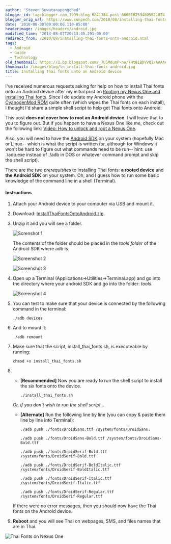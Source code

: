 ```yaml
---
author: "Steven Suwatanapongched"
blogger_id: tag:blogger.com,1999:blog-6841384.post-6665102534805821074
blogger_orig_url: https://www.sunpech.com/2010/08/installing-thai-fonts-onto-android.html
date: '2010-08-30T09:00:00.110-05:00'
headerimage: /images/headers/android.jpg
modified_time: '2014-08-07T20:13:45.291-05:00'
redirect_from: /2010/08/installing-thai-fonts-onto-android.html
tags:
  - Android
  - Guide
  - Technology
old_thumbnail: https://1.bp.blogspot.com/_7U5MdumP-no/THt8iBDVVQI/AAAAAAAAWWA/ppE6gy3cFIw/s800/Screen+shot+2010-08-30+at+4.40.01+AM.png
thumbnail: /images/blog/tn_install-thai-fonts-android.jpg
title: Installing Thai fonts onto an Android device
---
```



I've received numerous requests asking for help on how to install Thai fonts onto an Android device after my initial post on [Rooting my Nexus One and installing Thai fonts](/2010/01/rooting-my-nexus-one-and-installing-thai-fonts).  Since I do update my Android phone with the [CyanogenMod ROM](https://www.cyanogenmod.com/) quite often (which wipes the Thai fonts on each install), I thought I'd share a simple shell script to help get Thai fonts onto Android.

This post **does not cover how to root an Android device**.  I will leave that to you to figure out.  But if you happen to have a Nexus One like me, check out the following link: [Video: How to unlock and root a Nexus One](https://androidandme.com/2010/01/hacks/video-how-to-unlock-and-root-a-nexus-one/).

Also, you will need to have the [Android SDK](https://developer.android.com/sdk/index.html) on your system (hopefully Mac or Linux-- which is what the script is written for, although for Windows it won't be hard to figure out what commands need to be run-- hint: use .\adb.exe instead of ./adb  in DOS or whatever command prompt and skip the shell script).

There are the *two prerequisites* to installing Thai fonts: **a rooted device** and **the Android SDK** on your system.  Oh, and I guess how to run some basic knowledge of the command line in a shell (Terminal).

#### Instructions

1. Attach your Android device to your computer via USB and mount it.</li>
2. Download: [InstallThaiFontsOntoAndroid.zip](https://www.mediafire.com/?464j2791iccuan9).
3. Unzip it and you will see a folder.

    ![Screnshot 1](/images/blog/Screen-shot-2010-08-30-at-4.40.01-AM.png)

    The contents of the folder should be placed in the <i>tools folder</i> of the Android SDK where adb is.

    ![Screenshot 2](/images/blog/Screen-shot-2010-08-30-at-4.19.06-AM.png)

    ![Screenshot 3](/images/blog/Screen-shot-2010-08-30-at-4.22.30-AM.png)

4. Open up a Terminal (Applications-&gt;Utilities-&gt;Terminal.app) and go into the directory where your android SDK and go into the folder: <i>tools</i>.

    ![Screenshot 4](/images/blog/Screen-shot-2010-08-30-at-4.30.23-AM.png)

5.  You can test to make sure that your device is connected by the following command in the terminal:

    ```
    ./adb devices
    ```

6. And to mount it:

    ```
    ./adb remount
    ```
7. Make sure that the script, install_thai_fonts.sh, is executeable by running:

    ```
    chmod +x install_thai_fonts.sh
    ```
8.  
    * **[Recommended]** Now you are ready to run the shell script to install the six fonts onto the device.

      ```
      ./install_thai_fonts.sh
      ```
    *Or, if you don't wish to run the shell script...*
    
    * **[Alternate]** Run the following line by line (you can copy &amp; paste them line by line into Terminal):

      ```
      ./adb push ./fonts/DroidSans.ttf /system/fonts/DroidSans.

      ./adb push ./fonts/DroidSans-Bold.ttf /system/fonts/DroidSans-Bold.ttf

      ./adb push ./fonts/DroidSerif-Bold.ttf /system/fonts/DroidSerif-Bold.ttf

      ./adb push ./fonts/DroidSerif-BoldItalic.ttf /system/fonts/DroidSerif-BoldItalic.ttf

      ./adb push ./fonts/DroidSerif-Italic.ttf /system/fonts/DroidSerif-Italic.ttf

      ./adb push ./fonts/DroidSerif-Regular.ttf /system/fonts/DroidSerif-Regular.ttf
      ```
     
    If there were no error messages, then you should now have the Thai fonts on the Android device.

9. **Reboot** and you will see Thai on webpages, SMS, and files names that are in Thai.


![Thai Fonts on Nexus One](/images/blog/IMG_2253.jpg)